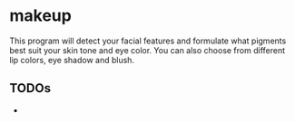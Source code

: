 # makeup

This program will detect your facial features and formulate what pigments best
suit your skin tone and eye color. You can also choose from different lip colors, 
eye shadow and blush.

## TODOs

- 